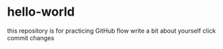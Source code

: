 # hello-world
this repository is for practicing GitHub flow
write a bit about yourself
click commit changes
